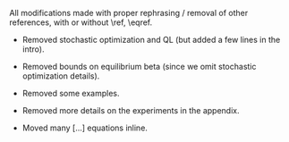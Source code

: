 All modifications made with proper rephrasing / removal of other references, with or without \ref, \eqref.

* Removed stochastic optimization and QL (but added a few lines in the intro). 

* Removed bounds on equilibrium beta (since we omit stochastic optimization details).

* Removed some examples. 

* Removed more details on the experiments in the appendix.

* Moved many \[...\] equations inline.